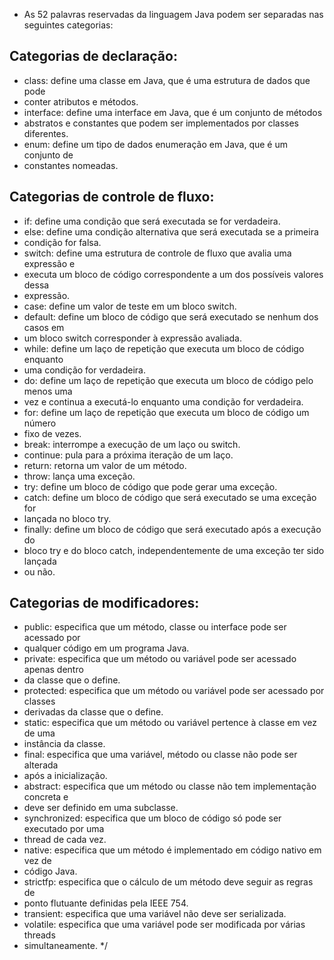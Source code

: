  * As 52 palavras reservadas da linguagem Java podem ser separadas nas seguintes categorias: 
## Categorias de declaração:
 * class: define uma classe em Java, que é uma estrutura de dados que pode
 * conter atributos e métodos.
 * interface: define uma interface em Java, que é um conjunto de métodos
 * abstratos e constantes que podem ser implementados por classes diferentes.
 * enum: define um tipo de dados enumeração em Java, que é um conjunto de
 * constantes nomeadas.
## Categorias de controle de fluxo:
 * if: define uma condição que será executada se for verdadeira.
 * else: define uma condição alternativa que será executada se a primeira
 * condição for falsa.
 * switch: define uma estrutura de controle de fluxo que avalia uma expressão e
 * executa um bloco de código correspondente a um dos possíveis valores dessa
 * expressão.
 * case: define um valor de teste em um bloco switch.
 * default: define um bloco de código que será executado se nenhum dos casos em
 * um bloco switch corresponder à expressão avaliada.
 * while: define um laço de repetição que executa um bloco de código enquanto
 * uma condição for verdadeira.
 * do: define um laço de repetição que executa um bloco de código pelo menos uma
 * vez e continua a executá-lo enquanto uma condição for verdadeira.
 * for: define um laço de repetição que executa um bloco de código um número
 * fixo de vezes.
 * break: interrompe a execução de um laço ou switch.
 * continue: pula para a próxima iteração de um laço.
 * return: retorna um valor de um método.
 * throw: lança uma exceção.
 * try: define um bloco de código que pode gerar uma exceção.
 * catch: define um bloco de código que será executado se uma exceção for
 * lançada no bloco try.
 * finally: define um bloco de código que será executado após a execução do
 * bloco try e do bloco catch, independentemente de uma exceção ter sido lançada
 * ou não.
## Categorias de modificadores:
 * public: especifica que um método, classe ou interface pode ser acessado por
 * qualquer código em um programa Java.
 * private: especifica que um método ou variável pode ser acessado apenas dentro
 * da classe que o define.
 * protected: especifica que um método ou variável pode ser acessado por classes
 * derivadas da classe que o define.
 * static: especifica que um método ou variável pertence à classe em vez de uma
 * instância da classe.
 * final: especifica que uma variável, método ou classe não pode ser alterada
 * após a inicialização.
 * abstract: especifica que um método ou classe não tem implementação concreta e
 * deve ser definido em uma subclasse.
 * synchronized: especifica que um bloco de código só pode ser executado por uma
 * thread de cada vez.
 * native: especifica que um método é implementado em código nativo em vez de
 * código Java.
 * strictfp: especifica que o cálculo de um método deve seguir as regras de
 * ponto flutuante definidas pela IEEE 754.
 * transient: especifica que uma variável não deve ser serializada.
 * volatile: especifica que uma variável pode ser modificada por várias threads
 * simultaneamente.
 */